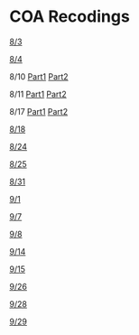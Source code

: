 # COA Recodings 

[8/3](https://web.microsoftstream.com/video/ba3a908f-741f-4fd1-bef3-1d37305ac6ea)

[8/4](https://web.microsoftstream.com/video/266e4e69-b3a7-4c32-85c2-bf6ba838f864)

8/10
[Part1](https://web.microsoftstream.com/video/bacdd043-9efe-4176-9baf-75086516ee54
)
[Part2](https://web.microsoftstream.com/video/7ad520b0-99cf-492f-8a0b-bbae890ecd35
)

8/11
[Part1](https://web.microsoftstream.com/video/d6cbfbb5-85f6-4706-9c54-458320a04d8e)
[Part2](https://web.microsoftstream.com/video/d4a39726-41e1-44e4-affd-09792c33fe87)

8/17
[Part1](https://web.microsoftstream.com/video/29923abc-8cec-4d78-adc4-db1945e7e084)
[Part2](https://web.microsoftstream.com/video/c4b6cf99-cccd-401c-816c-938589b1aac1)

[8/18](https://web.microsoftstream.com/video/cd19e421-8cf0-45ed-821c-197deac2ac75)

[8/24](https://web.microsoftstream.com/video/1e175596-a783-42a4-936c-ebe2c733ffff)

[8/25](https://web.microsoftstream.com/video/2fedc9fc-3a54-42a4-aef8-87cae1c530c1)

[8/31](https://web.microsoftstream.com/video/5925f740-e696-4964-9a55-08300db1a812)

[9/1](https://web.microsoftstream.com/video/5925f740-e696-4964-9a55-08300db1a812)

[9/7](https://web.microsoftstream.com/video/508af867-2195-499f-96e3-51a9c4443f7a)

[9/8](https://web.microsoftstream.com/video/b75d4ac3-fd76-46b1-a1f4-ac87cf45555a)

[9/14](https://web.microsoftstream.com/video/f871bba6-4e8a-4258-a7ea-6c7f33d859a6)

[9/15](https://web.microsoftstream.com/video/af67f764-a13a-47fb-9256-c9bc0692cfcd)

[9/26](https://web.microsoftstream.com/video/1533355c-df8f-46d9-978d-cd2b5c33dcd7)

[9/28](https://web.microsoftstream.com/video/0e8ed8f5-f36c-46f1-92d9-28e6262f4f46)

[9/29](https://web.microsoftstream.com/video/62ec6abe-8aea-4686-b935-156c608caf5c)

